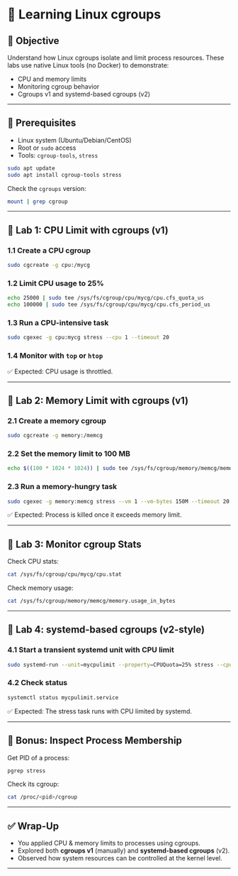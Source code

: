 # 🧪 Learning Linux cgroups

## 🎯 Objective
Understand how Linux cgroups isolate and limit process resources. These labs use native Linux tools (no Docker) to demonstrate:
- CPU and memory limits
- Monitoring cgroup behavior
- Cgroups v1 and systemd-based cgroups (v2)

---

## 🧰 Prerequisites
- Linux system (Ubuntu/Debian/CentOS)
- Root or `sudo` access
- Tools: `cgroup-tools`, `stress`

```bash
sudo apt update
sudo apt install cgroup-tools stress
```

Check the `cgroups` version:
```bash
mount | grep cgroup
```

---

## 🔹 Lab 1: CPU Limit with cgroups (v1)

### 1.1 Create a CPU cgroup
```bash
sudo cgcreate -g cpu:/mycg
```

### 1.2 Limit CPU usage to 25%
```bash
echo 25000 | sudo tee /sys/fs/cgroup/cpu/mycg/cpu.cfs_quota_us
echo 100000 | sudo tee /sys/fs/cgroup/cpu/mycg/cpu.cfs_period_us
```

### 1.3 Run a CPU-intensive task
```bash
sudo cgexec -g cpu:mycg stress --cpu 1 --timeout 20
```

### 1.4 Monitor with `top` or `htop`

✅ Expected: CPU usage is throttled.

---

## 🔹 Lab 2: Memory Limit with cgroups (v1)

### 2.1 Create a memory cgroup
```bash
sudo cgcreate -g memory:/memcg
```

### 2.2 Set the memory limit to 100 MB
```bash
echo $((100 * 1024 * 1024)) | sudo tee /sys/fs/cgroup/memory/memcg/memory.limit_in_bytes
```

### 2.3 Run a memory-hungry task
```bash
sudo cgexec -g memory:memcg stress --vm 1 --vm-bytes 150M --timeout 20
```

✅ Expected: Process is killed once it exceeds memory limit.

---

## 🔹 Lab 3: Monitor cgroup Stats

Check CPU stats:
```bash
cat /sys/fs/cgroup/cpu/mycg/cpu.stat
```

Check memory usage:
```bash
cat /sys/fs/cgroup/memory/memcg/memory.usage_in_bytes
```

---

## 🔹 Lab 4: systemd-based cgroups (v2-style)

### 4.1 Start a transient systemd unit with CPU limit
```bash
sudo systemd-run --unit=mycpulimit --property=CPUQuota=25% stress --cpu 1 --timeout 20
```

### 4.2 Check status
```bash
systemctl status mycpulimit.service
```

✅ Expected: The stress task runs with CPU limited by systemd.

---

## 🔹 Bonus: Inspect Process Membership

Get PID of a process:
```bash
pgrep stress
```

Check its cgroup:
```bash
cat /proc/<pid>/cgroup
```

---

## ✅ Wrap-Up

- You applied CPU & memory limits to processes using cgroups.
- Explored both **cgroups v1** (manually) and **systemd-based cgroups** (v2).
- Observed how system resources can be controlled at the kernel level.

---